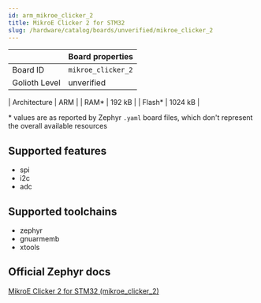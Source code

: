 ```yaml
---
id: arm_mikroe_clicker_2
title: MikroE Clicker 2 for STM32
slug: /hardware/catalog/boards/unverified/mikroe_clicker_2
---
```


[//]: # (This is an auto-generated file, do not edit! Changes to it will be lost upon re-generation)



|                | Board properties     |
| -------------  | -------------------- |
| Board ID       | `mikroe_clicker_2` |
| Golioth Level  | unverified       |

| Architecture   | ARM |
| RAM*           | 192 kB |
| Flash*         | 1024 kB |

\* values are as reported by Zephyr `.yaml` board files, which don't represent the overall available resources



## Supported features

* spi
* i2c
* adc

## Supported toolchains

* zephyr
* gnuarmemb
* xtools

## Official Zephyr docs

[MikroE Clicker 2 for STM32 (mikroe_clicker_2)](https://docs.zephyrproject.org/latest/boards/arm/mikroe_clicker_2/doc/index.html)

